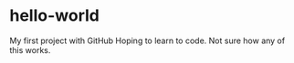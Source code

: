 # hello-world
My first project with GitHub
Hoping to learn to code. Not sure how any of this works.
